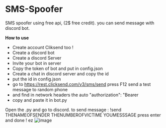 # SMS-Spoofer
SMS spoofer using free api, (2$ free credit). you can send message with discord bot.

**How to use**

- Create account Cliksend too !
- Create a discord bot
- Create a discord Server
- Invite your bot in server
- Copy the token of bot and put in config.json
- Create a chat in discord server and copy the id 
- put the id in config.json
- go to https://rest.clicksend.com/v3/sms/send press F12 send a test message to random phone
- and find in network headers the auto "authorization": "Bearer 
- copy and paste it in bot.py 

Open the .py and go to discord.
to send message : !send THENAMEOFSENDER THENUMBEROFVICTIME YOUMESSSAGE 
press enter and done ! ez
![image](https://user-images.githubusercontent.com/88597588/130250181-979283ec-20b8-45f2-8fd7-ef702525062e.png)
